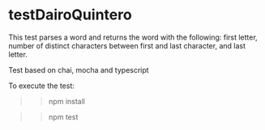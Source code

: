 # testDairoQuintero
This test  parses a word and returns the word with the following:
first letter, number of distinct characters between first and last character, and last letter.

Test based on chai, mocha and typescript

To execute the test:

>>npm install

>>npm test
